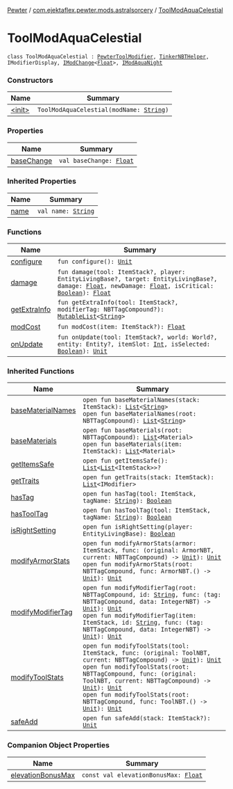 [Pewter](../../index.md) / [com.ejektaflex.pewter.mods.astralsorcery](../index.md) / [ToolModAquaCelestial](./index.md)

# ToolModAquaCelestial

`class ToolModAquaCelestial : `[`PewterToolModifier`](../../com.ejektaflex.pewter.api.core.modifiers/-pewter-tool-modifier/index.md)`, `[`TinkerNBTHelper`](../../com.ejektaflex.pewter.lib.mixins/-tinker-n-b-t-helper/index.md)`, IModifierDisplay, `[`IModChange`](../../com.ejektaflex.pewter.shared.methods/-i-mod-change/index.md)`<`[`Float`](https://kotlinlang.org/api/latest/jvm/stdlib/kotlin/-float/index.html)`>, `[`IModAquaNight`](../../com.ejektaflex.pewter.shared.methods/-i-mod-aqua-night/index.md)

### Constructors

| Name | Summary |
|---|---|
| [&lt;init&gt;](-init-.md) | `ToolModAquaCelestial(modName: `[`String`](https://kotlinlang.org/api/latest/jvm/stdlib/kotlin/-string/index.html)`)` |

### Properties

| Name | Summary |
|---|---|
| [baseChange](base-change.md) | `val baseChange: `[`Float`](https://kotlinlang.org/api/latest/jvm/stdlib/kotlin/-float/index.html) |

### Inherited Properties

| Name | Summary |
|---|---|
| [name](../../com.ejektaflex.pewter.api.core.modifiers/-pewter-tool-modifier/name.md) | `val name: `[`String`](https://kotlinlang.org/api/latest/jvm/stdlib/kotlin/-string/index.html) |

### Functions

| Name | Summary |
|---|---|
| [configure](configure.md) | `fun configure(): `[`Unit`](https://kotlinlang.org/api/latest/jvm/stdlib/kotlin/-unit/index.html) |
| [damage](damage.md) | `fun damage(tool: ItemStack?, player: EntityLivingBase?, target: EntityLivingBase?, damage: `[`Float`](https://kotlinlang.org/api/latest/jvm/stdlib/kotlin/-float/index.html)`, newDamage: `[`Float`](https://kotlinlang.org/api/latest/jvm/stdlib/kotlin/-float/index.html)`, isCritical: `[`Boolean`](https://kotlinlang.org/api/latest/jvm/stdlib/kotlin/-boolean/index.html)`): `[`Float`](https://kotlinlang.org/api/latest/jvm/stdlib/kotlin/-float/index.html) |
| [getExtraInfo](get-extra-info.md) | `fun getExtraInfo(tool: ItemStack?, modifierTag: NBTTagCompound?): `[`MutableList`](https://kotlinlang.org/api/latest/jvm/stdlib/kotlin.collections/-mutable-list/index.html)`<`[`String`](https://kotlinlang.org/api/latest/jvm/stdlib/kotlin/-string/index.html)`>` |
| [modCost](mod-cost.md) | `fun modCost(item: ItemStack?): `[`Float`](https://kotlinlang.org/api/latest/jvm/stdlib/kotlin/-float/index.html) |
| [onUpdate](on-update.md) | `fun onUpdate(tool: ItemStack?, world: World?, entity: Entity?, itemSlot: `[`Int`](https://kotlinlang.org/api/latest/jvm/stdlib/kotlin/-int/index.html)`, isSelected: `[`Boolean`](https://kotlinlang.org/api/latest/jvm/stdlib/kotlin/-boolean/index.html)`): `[`Unit`](https://kotlinlang.org/api/latest/jvm/stdlib/kotlin/-unit/index.html) |

### Inherited Functions

| Name | Summary |
|---|---|
| [baseMaterialNames](../../com.ejektaflex.pewter.lib.mixins/-tinker-n-b-t-helper/base-material-names.md) | `open fun baseMaterialNames(stack: ItemStack): `[`List`](https://kotlinlang.org/api/latest/jvm/stdlib/kotlin.collections/-list/index.html)`<`[`String`](https://kotlinlang.org/api/latest/jvm/stdlib/kotlin/-string/index.html)`>`<br>`open fun baseMaterialNames(root: NBTTagCompound): `[`List`](https://kotlinlang.org/api/latest/jvm/stdlib/kotlin.collections/-list/index.html)`<`[`String`](https://kotlinlang.org/api/latest/jvm/stdlib/kotlin/-string/index.html)`>` |
| [baseMaterials](../../com.ejektaflex.pewter.lib.mixins/-tinker-n-b-t-helper/base-materials.md) | `open fun baseMaterials(root: NBTTagCompound): `[`List`](https://kotlinlang.org/api/latest/jvm/stdlib/kotlin.collections/-list/index.html)`<Material>`<br>`open fun baseMaterials(item: ItemStack): `[`List`](https://kotlinlang.org/api/latest/jvm/stdlib/kotlin.collections/-list/index.html)`<Material>` |
| [getItemsSafe](../../com.ejektaflex.pewter.api.core.modifiers/-pewter-tool-modifier/get-items-safe.md) | `open fun getItemsSafe(): `[`List`](https://kotlinlang.org/api/latest/jvm/stdlib/kotlin.collections/-list/index.html)`<`[`List`](https://kotlinlang.org/api/latest/jvm/stdlib/kotlin.collections/-list/index.html)`<ItemStack>>?` |
| [getTraits](../../com.ejektaflex.pewter.lib.mixins/-tinker-n-b-t-helper/get-traits.md) | `open fun getTraits(stack: ItemStack): `[`List`](https://kotlinlang.org/api/latest/jvm/stdlib/kotlin.collections/-list/index.html)`<IModifier>` |
| [hasTag](../../com.ejektaflex.pewter.lib.mixins/-tinker-n-b-t-helper/has-tag.md) | `open fun hasTag(tool: ItemStack, tagName: `[`String`](https://kotlinlang.org/api/latest/jvm/stdlib/kotlin/-string/index.html)`): `[`Boolean`](https://kotlinlang.org/api/latest/jvm/stdlib/kotlin/-boolean/index.html) |
| [hasToolTag](../../com.ejektaflex.pewter.lib.mixins/-tinker-n-b-t-helper/has-tool-tag.md) | `open fun hasToolTag(tool: ItemStack, tagName: `[`String`](https://kotlinlang.org/api/latest/jvm/stdlib/kotlin/-string/index.html)`): `[`Boolean`](https://kotlinlang.org/api/latest/jvm/stdlib/kotlin/-boolean/index.html) |
| [isRightSetting](../../com.ejektaflex.pewter.shared.methods/-i-mod-aqua-night/is-right-setting.md) | `open fun isRightSetting(player: EntityLivingBase): `[`Boolean`](https://kotlinlang.org/api/latest/jvm/stdlib/kotlin/-boolean/index.html) |
| [modifyArmorStats](../../com.ejektaflex.pewter.lib.mixins/-tinker-n-b-t-helper/modify-armor-stats.md) | `open fun modifyArmorStats(armor: ItemStack, func: (original: ArmorNBT, current: NBTTagCompound) -> `[`Unit`](https://kotlinlang.org/api/latest/jvm/stdlib/kotlin/-unit/index.html)`): `[`Unit`](https://kotlinlang.org/api/latest/jvm/stdlib/kotlin/-unit/index.html)<br>`open fun modifyArmorStats(root: NBTTagCompound, func: ArmorNBT.() -> `[`Unit`](https://kotlinlang.org/api/latest/jvm/stdlib/kotlin/-unit/index.html)`): `[`Unit`](https://kotlinlang.org/api/latest/jvm/stdlib/kotlin/-unit/index.html) |
| [modifyModifierTag](../../com.ejektaflex.pewter.lib.mixins/-tinker-n-b-t-helper/modify-modifier-tag.md) | `open fun modifyModifierTag(root: NBTTagCompound, id: `[`String`](https://kotlinlang.org/api/latest/jvm/stdlib/kotlin/-string/index.html)`, func: (tag: NBTTagCompound, data: IntegerNBT) -> `[`Unit`](https://kotlinlang.org/api/latest/jvm/stdlib/kotlin/-unit/index.html)`): `[`Unit`](https://kotlinlang.org/api/latest/jvm/stdlib/kotlin/-unit/index.html)<br>`open fun modifyModifierTag(item: ItemStack, id: `[`String`](https://kotlinlang.org/api/latest/jvm/stdlib/kotlin/-string/index.html)`, func: (tag: NBTTagCompound, data: IntegerNBT) -> `[`Unit`](https://kotlinlang.org/api/latest/jvm/stdlib/kotlin/-unit/index.html)`): `[`Unit`](https://kotlinlang.org/api/latest/jvm/stdlib/kotlin/-unit/index.html) |
| [modifyToolStats](../../com.ejektaflex.pewter.lib.mixins/-tinker-n-b-t-helper/modify-tool-stats.md) | `open fun modifyToolStats(tool: ItemStack, func: (original: ToolNBT, current: NBTTagCompound) -> `[`Unit`](https://kotlinlang.org/api/latest/jvm/stdlib/kotlin/-unit/index.html)`): `[`Unit`](https://kotlinlang.org/api/latest/jvm/stdlib/kotlin/-unit/index.html)<br>`open fun modifyToolStats(root: NBTTagCompound, func: (original: ToolNBT, current: NBTTagCompound) -> `[`Unit`](https://kotlinlang.org/api/latest/jvm/stdlib/kotlin/-unit/index.html)`): `[`Unit`](https://kotlinlang.org/api/latest/jvm/stdlib/kotlin/-unit/index.html)<br>`open fun modifyToolStats(root: NBTTagCompound, func: ToolNBT.() -> `[`Unit`](https://kotlinlang.org/api/latest/jvm/stdlib/kotlin/-unit/index.html)`): `[`Unit`](https://kotlinlang.org/api/latest/jvm/stdlib/kotlin/-unit/index.html) |
| [safeAdd](../../com.ejektaflex.pewter.api.core.modifiers/-pewter-tool-modifier/safe-add.md) | `open fun safeAdd(stack: ItemStack?): `[`Unit`](https://kotlinlang.org/api/latest/jvm/stdlib/kotlin/-unit/index.html) |

### Companion Object Properties

| Name | Summary |
|---|---|
| [elevationBonusMax](elevation-bonus-max.md) | `const val elevationBonusMax: `[`Float`](https://kotlinlang.org/api/latest/jvm/stdlib/kotlin/-float/index.html) |
